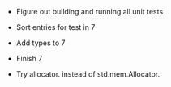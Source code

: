 

* Figure out building and running all unit tests

* Sort entries for test in 7
* Add types to 7
* Finish 7
* Try allocator. instead of std.mem.Allocator.


